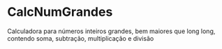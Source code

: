 # CalcNumGrandes
Calculadora para números inteiros grandes, bem maiores que long long, contendo soma, subtração, multiplicação e divisão
